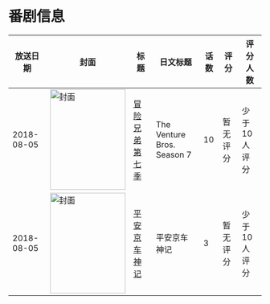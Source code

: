 # 番剧信息

|放送日期|封面|标题|日文标题|话数|评分|评分人数|
|---|---|---|---|---|---|---|
|2018-08-05|<img src="https://lain.bgm.tv/pic/cover/c/f0/ea/440508_ZE9sA.jpg" alt="封面" style="width:150px;height:200px;object-fit:cover;">|[冒险兄弟 第七季](https://bangumi.tv/subject/440508)|The Venture Bros. Season 7|10|暂无评分|少于10人评分|
|2018-08-05|<img src="https://lain.bgm.tv/pic/cover/c/c8/86/307046_22181.jpg" alt="封面" style="width:150px;height:200px;object-fit:cover;">|[平安京车神记](https://bangumi.tv/subject/307046)|平安京车神记|3|暂无评分|少于10人评分|
